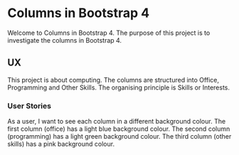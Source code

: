 # Columns in Bootstrap 4

Welcome to Columns in Bootstrap 4.  The purpose of this project is to investigate the columns in Bootstrap 4.

## UX

This project is about computing.  The columns are structured into Office, Programming and Other Skills.
The organising principle is Skills or Interests.

### User Stories

As a user, I want to see each column in a different background colour.  The first column (office) has a light blue
background colour.  The second column (programming) has a light green background colour.  The third column (other skills)
has a pink background colour.


